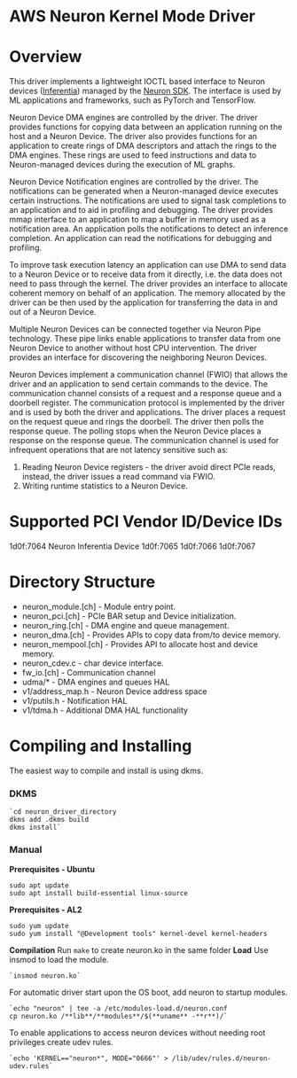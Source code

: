 # AWS Neuron Kernel Mode Driver
# Overview

This driver implements a lightweight IOCTL based interface to Neuron devices ([Inferentia](https://aws.amazon.com/machine-learning/inferentia/)) managed by the [Neuron SDK](https://github.com/aws/aws-neuron-sdk).
The interface is used by ML applications and frameworks, such as PyTorch and TensorFlow.

Neuron Device DMA engines are controlled by the driver.
The driver provides functions for copying data between an application running on the host and a Neuron Device.
The driver also provides functions for an application to create rings of DMA descriptors and attach the rings to the DMA engines.
These rings are used to feed instructions and data to Neuron-managed devices during the execution of ML graphs.

Neuron Device Notification engines are controlled by the driver.
The notifications can be generated when a Neuron-managed device executes certain instructions.
The notifications are used to signal task completions to an application and to aid in profiling and debugging.
The driver provides mmap interface to an application to map a buffer in memory used as a notification area.
An application polls the notifications to detect an inference completion.
An application can read the notifications for debugging and profiling.

To improve task execution latency an application can use DMA to send data to a Neuron Device or to receive data from it directly, i.e. the data does not need to pass through the kernel.
The driver provides an interface to allocate coherent memory on behalf of an application.
The memory allocated by the driver can be then used by the application for transferring the data in and out of a Neuron Device.

Multiple Neuron Devices can be connected together via Neuron Pipe technology.
These pipe links enable applications to transfer data from one Neuron Device to another without host CPU intervention.
The driver provides an interface for discovering the neighboring Neuron Devices.

Neuron Devices implement a communication channel (FWIO) that allows the driver and an application to send certain commands to the device.  The communication channel consists of a request and a response queue and a doorbell register.  The communication protocol is implemented by the driver and is used by both the driver and applications.  The driver places a request on the request queue and rings the doorbell.  The driver then polls the response queue.  The polling stops when the Neuron Device places a response on the response queue.  The communication channel is used for infrequent operations that are not latency sensitive such as:

1. Reading Neuron Device registers - the driver avoid direct PCIe reads, instead, the driver issues a read command via FWIO.
2. Writing runtime statistics to a Neuron Device.

# Supported PCI Vendor ID/Device IDs

1d0f:7064  Neuron Inferentia Device
1d0f:7065
1d0f:7066
1d0f:7067

# Directory Structure

* neuron_module.[ch] - Module entry point.
* neuron_pci.[ch] - PCIe BAR setup and Device initialization.
* neuron_ring.[ch] - DMA engine and queue management.
* neuron_dma.[ch] - Provides APIs to copy data from/to device memory.
* neuron_mempool.[ch] - Provides API to allocate host and device memory.
* neuron_cdev.c - char device interface.
* fw_io.[ch] - Communication channel
* udma/* - DMA engines and queues HAL
* v1/address_map.h - Neuron Device address space
* v1/putils.h - Notification HAL
* v1/tdma.h - Additional DMA HAL functionality

# Compiling and Installing

The easiest way to compile and install is using dkms.

### DKMS

```
`cd neuron_driver_directory
dkms add .dkms build
dkms install`
```

### Manual

**Prerequisites - Ubuntu**

```
sudo apt update
sudo apt install build-essential linux-source
```

**Prerequisites - AL2**

```
sudo yum update
sudo yum install "@Development tools" kernel-devel kernel-headers
```

**Compilation**
Run `make` to create neuron.ko in the same folder
**Load**
Use insmod to load the module.

```
`insmod neuron.ko`
```

For automatic driver start upon the OS boot, add neuron to startup modules.

```
`echo "neuron" | tee -a /etc/modules-load.d/neuron.conf
cp neuron.ko /**lib**/**modules**/$(**uname** -**r**)/`
```

To enable applications to access neuron devices without needing root privileges create udev rules.

```
`echo 'KERNEL=="neuron*", MODE="0666"' > /lib/udev/rules.d/neuron-udev.rules`
```


